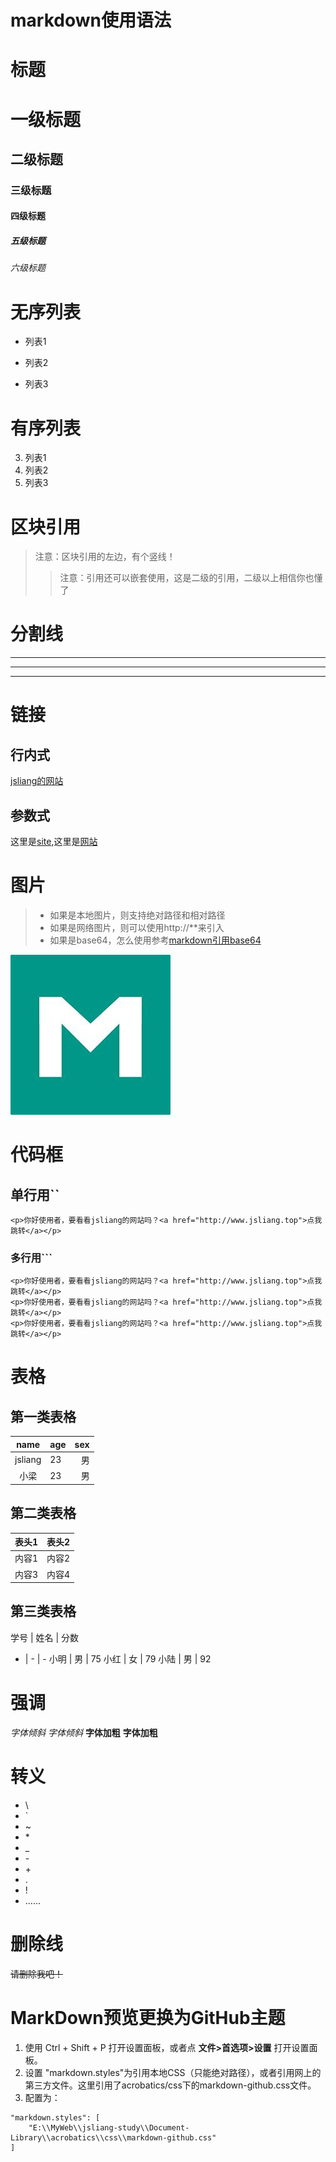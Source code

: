 markdown使用语法
===

# 标题
# 一级标题
## 二级标题
### 三级标题
#### 四级标题
##### 五级标题
###### 六级标题

# 无序列表
* 列表1
+ 列表2
- 列表3

# 有序列表
3. 列表1
2. 列表2
1. 列表3

# 区块引用
> 注意：区块引用的左边，有个竖线！
>> 注意：引用还可以嵌套使用，这是二级的引用，二级以上相信你也懂了

# 分割线
***
---
___

# 链接
## 行内式
[jsliang的网站](http://www.jsliang.top)
## 参数式
[site]:http://www.jsliang.top "网站"
[网站]:http://www.jsliang.top "网站"

这里是[site],这里是[网站]

# 图片
> * 如果是本地图片，则支持绝对路径和相对路径
> * 如果是网络图片，则可以使用http://**来引入
> * 如果是base64，怎么使用参考[markdown引用base64](https://blog.csdn.net/slaughterdevil/article/details/79255933)

![图片](./img/markdown-logo.jpg)

# 代码框
## 单行用``
`<p>你好使用者，要看看jsliang的网站吗？<a href="http://www.jsliang.top">点我跳转</a></p>`

### 多行用```
``` 多行代码如何编写
<p>你好使用者，要看看jsliang的网站吗？<a href="http://www.jsliang.top">点我跳转</a></p>
<p>你好使用者，要看看jsliang的网站吗？<a href="http://www.jsliang.top">点我跳转</a></p>
<p>你好使用者，要看看jsliang的网站吗？<a href="http://www.jsliang.top">点我跳转</a></p>
```
# 表格
## 第一类表格
| name    | age  | sex  |
| :-----: | :--- | ---: |
| jsliang | 23   | 男   |
| 小梁    | 23   | 男   |

## 第二类表格
| 表头1 | 表头2 |
| ----- | ----- |
| 内容1 | 内容2 |
| 内容3 | 内容4 |

## 第三类表格
学号 | 姓名 | 分数
- | - | -
小明 | 男 | 75
小红 | 女 | 79
小陆 | 男 | 92

# 强调
*字体倾斜*
_字体倾斜_
**字体加粗**
__字体加粗__

# 转义
* \\
* \`
* \~
* \*
* \_
* \-
* \+
* \.
* \!
* ……

# 删除线
~~请删除我吧！~~

# MarkDown预览更换为GitHub主题
1. 使用 Ctrl + Shift + P 打开设置面板，或者点 **文件\>首选项\>设置** 打开设置面板。
2. 设置 "markdown.styles"为引用本地CSS（只能绝对路径），或者引用网上的第三方文件。这里引用了acrobatics\/css下的markdown-github.css文件。
3. 配置为：
```
"markdown.styles": [
    "E:\\MyWeb\\jsliang-study\\Document-Library\\acrobatics\\css\\markdown-github.css"
]
```